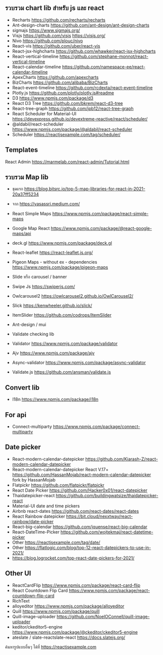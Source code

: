 ## รวบรวม chart lib สำหรับ js และ react
- Recharts https://github.com/recharts/recharts 
- Ant-design-charts https://github.com/ant-design/ant-design-charts 
- sigmajs https://www.sigmajs.org/ 
- Visjs  https://github.com/visjs https://visjs.org/
- Nivo https://github.com/plouc/nivo 
- React-vis https://github.com/uber/react-vis 
- React-jsx-highcharts https://github.com/whawker/react-jsx-highcharts 
- React-vertical-timeline https://github.com/stephane-monnot/react-vertical-timeline 
- React-calendar-timeline https://github.com/namespace-ee/react-calendar-timeline 
- ApexCharts https://github.com/apexcharts 
- BizCharts https://github.com/alibaba/BizCharts 
- React-event-timeline https://github.com/rcdexta/react-event-timeline 
- Plotly.js https://github.com/plotly/plotly.js#readme 
- D3 https://www.npmjs.com/package/d3 
- React D3 Tree https://github.com/bkrem/react-d3-tree 
- React-tree-graph https://github.com/jpb12/react-tree-graph 
- React Scheduler for Material-UI https://devexpress.github.io/devextreme-reactive/react/scheduler/ 
- @aldabil/react-scheduler https://www.npmjs.com/package/@aldabil/react-scheduler 
- Scheduler https://reactjsexample.com/tag/scheduler/ 


## Templates 
React Admin https://marmelab.com/react-admin/Tutorial.html 



## รวบรวม Map  lib 
- ชุดแรก https://blog.bitsrc.io/top-5-map-libraries-for-react-in-2021-20a37ff5234 
- จาก https://yasassri.medium.com/ 
- React Simple Maps https://www.npmjs.com/package/react-simple-maps 
- Google Map React https://www.npmjs.com/package/@react-google-maps/api 
- deck.gl  https://www.npmjs.com/package/deck.gl
- React-leaflet  https://react-leaflet.js.org/ 
- Pigeon Maps - without ex - dependencies https://www.npmjs.com/package/pigeon-maps 

- Slide หรือ carousel / banner
- Swipe Js https://swiperjs.com/ 
- Owlcarousel2 https://owlcarousel2.github.io/OwlCarousel2/ 
- Slick https://kenwheeler.github.io/slick/ 
- ItemSlider https://github.com/codrops/ItemSlider 
- Ant-design / mui

- Validate checking lib
- Validator https://www.npmjs.com/package/validator 
- Ajv https://www.npmjs.com/package/ajv 
- Async-validator https://www.npmjs.com/package/async-validator 
- Validate.js https://github.com/ansman/validate.js 

## Convert lib
- I18n https://www.npmjs.com/package/i18n 



## For api
- Connect-multiparty https://www.npmjs.com/package/connect-multiparty 



## Date picker 
- React-modern-calendar-datepicker https://github.com/Kiarash-Z/react-modern-calendar-datepicker 
- React-modern-calendar-datepicker React V.17+ https://github.com/HassanMojab/react-modern-calendar-datepicker fork by HassanMojab
- Flatpickr https://github.com/flatpickr/flatpickr 
- React Date Picker https://github.com/Hacker0x01/react-datepicker 
- Thaidatepicker-react https://github.com/buildingwatsize/thaidatepicker-react 
- Material-UI date and time pickers 
- Airbnb react-dates https://github.com/react-dates/react-dates 
- React Rainbow datepicker  https://bit.cloud/nexxtway/react-rainbow/date-picker 
- React-big-calendar https://github.com/jquense/react-big-calendar 
- React-DateTime-Picker https://github.com/wojtekmaj/react-datetime-picker 
- Other https://reactjsexample.com/tag/date/ 
- Other https://flatlogic.com/blog/top-12-react-datepickers-to-use-in-2021/ 
- https://blog.logrocket.com/top-react-date-pickers-for-2021/ 

## Other UI 
- ReactCardFlip https://www.npmjs.com/package/react-card-flip 
- React Countdown Flip Card https://www.npmjs.com/package/react-countdown-flip-card 
- RichText 
- alloyeditor  https://www.npmjs.com/package/alloyeditor 
- Quill https://www.npmjs.com/package/quill 
- Quill-image-uploader https://github.com/NoelOConnell/quill-image-uploader 
- keditor/ckeditor5-engine https://www.npmjs.com/package/@ckeditor/ckeditor5-engine 
- ateslate / slate-reactslate-react   https://docs.slatejs.org/ 



ค้นหารูปแบบอื่นๆ ได้ที่ https://reactjsexample.com 


